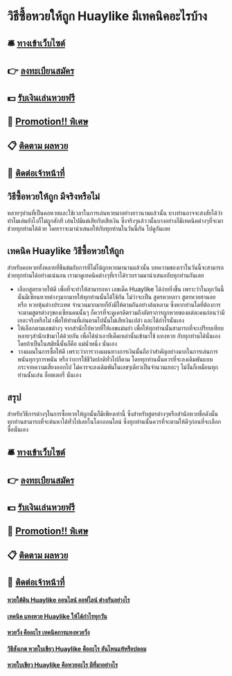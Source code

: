 # วิธีซื้อหวยให้ถูก Huaylike มีเทคนิคอะไรบ้าง

## 🛎 [ทางเข้าเว็บไซต์](https://bit.ly/3RKFBxA)
## 👉 [ลงทะเบียนสมัคร](https://bit.ly/3RKFBxA)
## 💵 [รับเงินเล่นหวยฟรี](https://bit.ly/3SbHz9U)
## 👑 [Promotion!! พิเศษ](https://bit.ly/3SbHz9U)
## 📋 [ติดตาม ผลหวย](https://bit.ly/3SbHz9U)
## 📱 [ติดต่อเจ้าหน้าที่](https://bit.ly/3SbHz9U)

## วิธีซื้อหวยให้ถูก มีจริงหรือไม่
หลายๆท่านที่เป็นคอหวยและใช้เวลาในการเล่นหวยมาอย่างยาวนานแล้วนั้น บางท่านอาจจะสงสัยได้ว่า ทำไมเล่นยังไงก็ไม่ถูกสักที เล่นไปมีแต่เสียกับเสียเงิน ซึ่งจริงๆแล้ววนั้นบางอย่างก็มีเทคนิคต่างๆที่จะมาช่วยทุกท่านได้ด้วย โดยเราจะมานำเสนอให้กับทุกท่านในวันนี้กัน ไปดูกันเลย

## เทคนิค Huaylike วิธีซื้อหวยให้ถูก 
สำหรับคอหวยทั้งหลายที่ขืนข่มกับการที่ไม่ได้ถูกหวยมานานแล้วนั้น บทความของเราในวันนี้จะสามารถช่วยทุกท่านได้อย่างแน่นอน เรามาดูเทคนิคต่างๆที่เราได้รวบรวมมานำเสนอกับทุกท่านกันเลย
- เลือกสูตรหวยให้ดี เพื่อที่จะทำให้สามารถหา เลขเด็ด Huaylike ได้ง่ายยิ่งขึ้น เพราะว่าในทุกวันนี้นั้นมีเซียนหวยต่างๆมากมายให้ทุกท่านนั้นได้ใช้กัน ไม่ว่าจะเป็น สูตรหวยลาว สูตรหวยฮานอย หรือ หวยหุ้นต่างประเทศ จำนวนมากมายก็ยังมีให้ตามกันอย่างล้นหลาม ซึ่งหากท่านใดที่ต้องการจะตามสูตรต่างๆของเซียนคนนั้นๆ ก็ควรที่จะดูเครดิตรวมถึงอัตราการถูกหวยของแต่ละคนก่อนว่ามีเยอะจริงหรือไม่ เพื่อให้ท่านที่เล่นตามไปนั้นไม่เสียเงินเปล่า และได้กำไรนั่นเอง
- ให้เลือกตามเลขต่างๆ จากสำนักใบ้หวยที่ให้เลขแม่นยำ เพื่อให้ทุกท่านนั้นสามารถที่จะเปรียบเทียบหลายๆสำนักเข้ามาได้ด้วยกัน เพื่อได้นำเอาทีเด็ดเหล่านั้นเข้ามาใช้ แทงหวย กับทุกท่านได้นั่นเอง โดยถ้าเป็นในสมัยนี้นั้นก็คือ แม่น้ำหนึ่ง นั่นเอง
- วางแผนในการซื้อให้ดี เพราะว่าการวางแผนทางการเงินนั้นถือว่าสำคัญอย่างมากในการเล่นการพนันทุกๆการพนัน หรือว่าการใช้ชีวิตปกติทั่วไปก็ตาม โดยทุกท่านนั้นควรที่จะลงเดิมพันแบบกระจายความเสี่ยงออกไป ไม่ควรจะลงเดิมพันในเลขๆเดียวเป็นจำนวนเยอะๆ ไม่งั้นก็เหมือนทุกท่านนั้นเล่น ล็อตเตอรี่ นั่นเอง

## สรุป
สำหรับวิธีการต่างๆในการซื้อหวยให้ถูกนั้นก็มีเพียงเท่านี้ ซึ่งสำหรับสูตรต่างๆหรือสำนักหวยชื่อดังนั้น ทุกท่านสามารถที่จะค้นหาได้ทั่วไปเลยในโลกออนไลน์ ซึ่งทุกท่านนั้นควรที่จะตามให้ดีๆก่อนที่จะเลือกซื้อนั่นเอง

## 🛎 [ทางเข้าเว็บไซต์](https://bit.ly/3RKFBxA)
## 👉 [ลงทะเบียนสมัคร](https://bit.ly/3RKFBxA)
## 💵 [รับเงินเล่นหวยฟรี](https://bit.ly/3SbHz9U)
## 👑 [Promotion!! พิเศษ](https://bit.ly/3SbHz9U)
## 📋 [ติดตาม ผลหวย](https://bit.ly/3SbHz9U)
## 📱 [ติดต่อเจ้าหน้าที่](https://bit.ly/3SbHz9U)

#### [หวยใต้ดิน Huaylike ออนไลน์ ออฟไลน์ ต่างกันอย่างไร](https://atom.io/themes/หวยใต้ดิน%20Huaylike%20ออนไลน์%20ออฟไลน์%20ต่างกันอย่างไร)
#### [เทคนิค แทงหวย Huaylike ให้ได้กำไรทุกวัน](https://atom.io/themes/เทคนิค%20แทงหวย%20Huaylike%20ให้ได้กำไรทุกวัน)
#### [หวยวิ่ง คืออะไร เทคนิคการแทงหวยวิ่ง](https://atom.io/themes/หวยวิ่ง%20คืออะไร%20เทคนิคการแทงหวยวิ่ง)
#### [วิธีสังเกต หวยใบเขียว Huaylike คืออะไร อันไหนแท้หรือปลอม](https://atom.io/themes/วิธีสังเกต%20หวยใบเขียว%20Huaylike%20คืออะไร%20อันไหนแท้หรือปลอม)
#### [หวยใบเขียว Huaylike คือหวยอะไร มีที่มาอย่างไร](https://atom.io/themes/หวยใบเขียว%20Huaylike%20คือหวยอะไร%20มีที่มาอย่างไร)